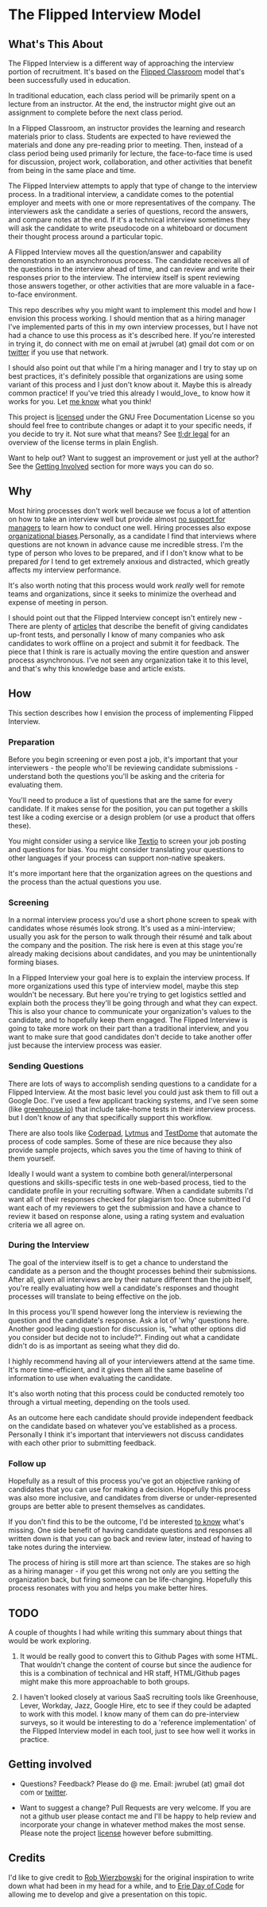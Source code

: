# The Flipped Interview Model

## What's This About
The Flipped Interview is a different way of approaching the interview portion of recruitment. It's based on the [Flipped Classroom](https://en.wikipedia.org/wiki/Flipped_classroom) model that's been successfully used in education.

In traditional education, each class period will be primarily spent on a lecture from an instructor. At the end, the instructor might give out an assignment to complete before the next class period.

In a Flipped Classroom, an instructor provides the learning and research materials prior to class. Students are expected to have reviewed the materials and done any pre-reading prior to meeting. Then, instead of a class period being used primarily for lecture, the face-to-face time is used for discussion, project work, collaboration, and other activities that benefit from being in the same place and time.

The Flipped Interview attempts to apply that type of change to the interview process. In a traditional interview, a candidate comes to the potential employer and meets with one or more representatives of the company. The interviewers ask the candidate a series of questions, record the answers, and compare notes at the end. If it's a technical interview sometimes they will ask the candidate to write pseudocode on a whiteboard or document their thought process around a particular topic.

A Flipped Interview moves all the question/answer and capability demonstration to an asynchronous process. The candidate receives all of the questions in the interview ahead of time, and can review and write their responses prior to the interview. The interview itself is spent reviewing those answers together, or other activities that are more valuable in a face-to-face environment.

This repo describes why you might want to implement this model and how I envision this process working. I should mention that as a hiring manager I've implemented parts of this in my own interview processes, but I have not had a chance to use this process as it's described here. If you're interested in trying it, do connect with me on email at jwrubel (at) gmail dot com or on [twitter](https://twitter.com/jameswrubel) if you use that network.

I should also point out that while I'm a hiring manager and I try to stay up on best practices, it's definitely possible that organizations are using some variant of this process and I just don't know about it. Maybe this is already common practice! If you've tried this already I would_love_ to know how it works for you. Let [me know](#getting-involved) what you think!

This project is [licensed](LICENSE.md) under the GNU Free Documentation License so you should feel free to contribute changes or adapt it to your specific needs, if you decide to try it. Not sure what that means? See [tl;dr legal](https://tldrlegal.com/license/gnu-free-documentation-license) for an overview of the license terms in plain English.

Want to help out? Want to suggest an improvement or just yell at the author? See the [Getting Involved](#getting-involved) section for more ways you can do so.

## Why
Most hiring processes don't work well because we focus a lot of attention on how to take an interview well but provide almost [no support for managers](https://www.interviewedge.com/articles/The-Flawed-Interview-Process.htm) to learn how to conduct one well. Hiring processes also expose [organizational biases](https://hbr.org/2017/06/7-practical-ways-to-reduce-bias-in-your-hiring-process).Personally, as a candidate I find that interviews where questions are not known in advance cause me incredible stress. I'm the type of person who loves to be prepared, and if I don't know what to be prepared _for_ I tend to get extremely anxious and distracted, which greatly affects my interview performance.

It's also worth noting that this process would work _really_ well for remote teams and organizations, since it seeks to minimize the overhead and expense of meeting in person.

I should point out that the Flipped Interview concept isn't entirely new - There are plenty of [articles](https://hbr.org/2013/11/when-hiring-first-test-and-then-interview) that describe the benefit of giving candidates up-front tests, and personally I know of many companies who ask candidates to work offline on a project and submit it for feedback. The piece that I think is rare is actually moving the entire question and answer process asynchronous. I've not seen any organization take it to this level, and that's why this knowledge base and article exists.

## How
This section describes how I envision the process of implementing Flipped Interview.

### Preparation
Before you begin screening or even post a job, it's important that your interviewers - the people who'll be reviewing candidate submissions - understand both the questions you'll be asking and the criteria for evaluating them.

You'll need to produce a list of questions that are the same for every candidate. If it makes sense for the position, you can put together a skills test like a coding exercise or a design problem (or use a product that offers these).

You might consider using a service like [Textio](https://textio.com/) to screen your job posting and questions for bias. You might consider translating your questions to other languages if your process can support non-native speakers.

It's more important here that the organization agrees on the questions and the process than the actual questions you use.

### Screening
In a normal interview process you'd use a short phone screen to speak with candidates whose résumés look strong. It's used as a mini-interview; usually you ask for the person to walk through their résumé and talk about the company and the position. The risk here is even at this stage you're already making decisions about candidates, and you may be unintentionally forming biases.

In a Flipped Interview your goal here is to explain the interview process. If more organizations used this type of interview model, maybe this step wouldn't be necessary. But here you're trying to get logistics settled and explain both the process they'll be going through and what they can expect. This is also your chance to communicate your organization's values to the candidate, and to hopefully keep them engaged. The Flipped Interview is going to take more work on their part than a traditional interview, and you want to make sure that good candidates don't decide to take another offer just because the interview process was easier.

### Sending Questions
There are lots of ways to accomplish sending questions to a candidate for a Flipped Interview. At the most basic level you could just ask them to fill out a Google Doc. I've used a few applicant tracking systems, and I've seen some (like [greenhouse.io](https://greenhouse.io)) that include take-home tests in their interview process. but I don't know of any that specifically support this workflow.

There are also tools like [Coderpad](https://coderpad.io/demo), [Lytmus](https://www.lytmus.io/) and [TestDome](https://www.testdome.com/) that automate the process of code samples. Some of these are nice because they also provide sample projects, which saves you the time of having to think of them yourself.

Ideally I would want a system to combine both general/interpersonal questions and skills-specific tests in one web-based process, tied to the candidate profile in your recruiting software. When a candidate submits I'd want all of their responses checked for plagiarism too.  Once submitted I'd want each of my reviewers to get the submission and have a chance to review it based on response alone, using a rating system and evaluation criteria we all agree on.

### During the Interview
The goal of the interview itself is to get a chance to understand the candidate as a person and the thought processes behind their submissions. After all, given all interviews are by their nature different than the job itself, you're really evaluating how well a candidate's responses and thought processes will translate to being effective on the job.

In this process you'll spend however long the interview is reviewing the question and the candidate's response. Ask a lot of 'why' questions here. Another good leading question for discussion is, "what other options did you consider but decide not to include?". Finding out what a candidate didn't do is as important as seeing what they did do.

I highly recommend having all of your interviewers attend at the same time. It's more time-efficient, and it gives them all the same baseline of information to use when evaluating the candidate.

It's also worth noting that this process could be conducted remotely too through a virtual meeting, depending on the tools used.

As an outcome here each candidate should provide independent feedback on the candidate based on whatever you've established as a process. Personally I think it's important that interviewers not discuss candidates with each other prior to submitting feedback.

### Follow up
Hopefully as a result of this process you've got an objective ranking of candidates that you can use for making a decision. Hopefully this process was also more inclusive, and candidates from diverse or under-represented groups are better able to present themselves as candidates.

If you don't find this to be the outcome, I'd be interested [to know](#getting-involved) what's missing. One side benefit of having candidate questions and responses all written down is that you can go back and review later, instead of having to take notes during the interview.

The process of hiring is still more art than science. The stakes are so high as a hiring manager - if you get this wrong not only are you setting the organization back, but firing someone can be life-changing. Hopefully this process resonates with you and helps you make better hires.

## TODO
A couple of thoughts I had while writing this summary about things that would be work exploring.

1. It would be really good to convert this to Github Pages with some HTML. That wouldn't change the content of course but since the audience for this is a combination of technical and HR staff, HTML/Github pages might make this more approachable to both groups.

2. I haven't looked closely at various SaaS recruiting tools like Greenhouse, Lever, Workday, Jazz, Google Hire, etc to see if they could be adapted to work with this model. I know many of them can do pre-interview surveys, so it would be interesting to do a 'reference implementation' of the Flipped Interview model in each tool, just to see how well it works in practice.

## Getting involved
* Questions? Feedback? Please do @ me. Email: jwrubel (at) gmail dot com or  [twitter](https://twitter.com/jameswrubel).
- Want to suggest a change? Pull Requests are very welcome. If you are not a github user please contact me and I'll be happy to help review and incorporate your change in whatever method makes the most sense. Please note the project [license](LICENSE.md) however before submitting.

## Credits
I'd like to give credit to [Rob Wierzbowski](https://twitter.com/jameswrubel/status/931615803627200512) for the original inspiration to write down what had been in my head for a while, and to [Erie Day of Code](https://eriedayofcode.com/) for allowing me to develop and give a presentation on this topic.
